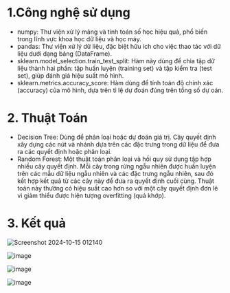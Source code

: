 # 1.Công nghệ sử dụng
- numpy: Thư viện xử lý mảng và tính toán số học hiệu quả, phổ biến trong lĩnh vực khoa học dữ liệu và học máy.
- pandas: Thư viện xử lý dữ liệu, đặc biệt hữu ích cho việc thao tác với dữ liệu dưới dạng bảng (DataFrame).
- sklearn.model_selection.train_test_split: Hàm này dùng để chia tập dữ liệu thành hai phần: tập huấn luyện (training set) và tập kiểm tra (test set), giúp đánh giá hiệu suất mô hình.
- sklearn.metrics.accuracy_score: Hàm dùng để tính toán độ chính xác (accuracy) của mô hình, dựa trên tỉ lệ dự đoán đúng trên tổng số dự oán.
# 2. Thuật Toán
- Decision Tree: Dùng để phân loại hoặc dự đoán giá trị. Cây quyết định xây dựng các nút và nhánh dựa trên các đặc trưng trong dữ liệu để đưa ra các quyết định hoặc phân loại.
- Random Forest: Một thuật toán phân loại và hồi quy sử dụng tập hợp nhiều cây quyết định. Mỗi cây trong rừng ngẫu nhiên được huấn luyện trên các mẫu dữ liệu ngẫu nhiên và các đặc trưng ngẫu nhiên, sau đó kết hợp kết quả từ các cây này để đưa ra quyết định cuối cùng. Thuật toán này thường có hiệu suất cao hơn so với một cây quyết định đơn lẻ vì giảm thiểu được hiện tượng overfitting (quá khớp).

# 3. Kết quả
![Screenshot 2024-10-15 012140](https://github.com/user-attachments/assets/82634ad1-9f7c-4e90-8016-e0a7aec1c5de)

![image](https://github.com/user-attachments/assets/aa5d988a-dbf5-4130-8bfa-b6465297eb19)

![image](https://github.com/user-attachments/assets/6ace016c-1f10-4aaf-9e59-a2d5bae3d1da)


![image](https://github.com/user-attachments/assets/bdd75c53-43b7-45be-8bcf-f14d74096055)

